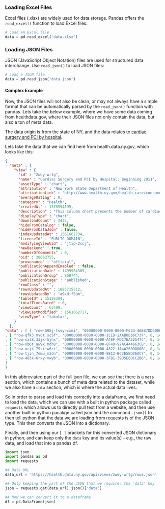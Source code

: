 ### Loading Excel Files
Excel files (.xlsx) are widely used for data storage. Pandas offers the `read_excel()` function to load Excel files:

```python
# Load an Excel file
data = pd.read_excel('data.xlsx')
```

### Loading JSON Files
JSON (JavaScript Object Notation) files are used for structured data interchange. Use `read_json()` to load JSON files:
```python
# Load a JSON file
data = pd.read_json('data.json')
```

#### Complex Example
Now, the JSON files will not also be clean, or may not always have a simple format that can be automatically parsed by the `read_json()` function with pandas. Lets take the below example, where we have some data coming from healthdata.gov, where their JSON files not only contain the data, but also a ton of meta data. 

The data origin is from the state of NY, and the data relates to [cardiac surgery and PCI by hospital](https://health.data.ny.gov/Health/Cardiac-Surgery-and-PCI-by-Hospital-Beginning-2011/2wey-wrtg). 

Lets take the data that we can find here from health.data.ny.gov, which looks like this:

```json
{
  "meta" : {
    "view" : {
      "id" : "2wey-wrtg",
      "name" : "Cardiac Surgery and PCI by Hospital: Beginning 2011",
      "assetType" : "chart",
      "attribution" : "New York State Department of Health",
      "attributionLink" : "http://www.health.ny.gov/health_care/consumer_information/cardiac_surgery/",
      "averageRating" : 0,
      "category" : "Health",
      "createdAt" : 1370594195,
      "description" : "This column chart presents the number of cardiac procedures performed by hospital.  It is important to note that Emergency PCI and Valve Surgery are reported only in 3-year increments.  Comparing procedures reported in 3-year increments to those reported in single year increments (e.g. CABG to Valve or Non-Emergency PCI to Emergency PCI) may lead to incorrect conclusions concerning procedural volume.\r\n\r\nFor more information check out:http://www.health.ny.gov/health_care/consumer_information/cardiac_surgery/.",
      "displayType" : "chart",
      "downloadCount" : 3435,
      "hideFromCatalog" : false,
      "hideFromDataJson" : false,
      "indexUpdatedAt" : 1561662734,
      "licenseId" : "PUBLIC_DOMAIN",
      "modifyingViewUid" : "jtip-2ccj",
      "newBackend" : true,
      "numberOfComments" : 0,
      "oid" : 28662755,
      "provenance" : "official",
      "publicationAppendEnabled" : false,
      "publicationDate" : 1499964309,
      "publicationGroup" : 868744,
      "publicationStage" : "published",
      "rowClass" : "",
      "rowsUpdatedAt" : 1685715512,
      "rowsUpdatedBy" : "a9xd-f5um",
      "tableId" : 15126304,
      "totalTimesRated" : 0,
      "viewCount" : 63499,
      "viewLastModified" : 1561662717,
      "viewType" : "tabular",
    }
  },
"data" : [ [ "row-598j-tsvy~cxmi", "00000000-0000-0000-F633-46B87DD60001", 0, 1426023384, null, 1426023384, null, "{ }", "1438", "Bellevue Hospital Ctr", "Manhattan", "NY Metro - NYC", "All PCI", "2011", "479", "10", "2.09", "1.21", "1.68", "0.80", "3.08", "Rate not different than Statewide Rate" ]
, [ "row-qfk3_mv8t.sc5f", "00000000-0000-0000-1CED-2AAB0D36C737", 0, 1426023384, null, 1426023384, null, "{ }", "1439", "Beth Israel Med Ctr", "Manhattan", "NY Metro - NYC", "All PCI", "2011", "1538", "13", "0.85", "0.78", "1.06", "0.56", "1.81", "Rate not different than Statewide Rate" ]
, [ "row-sat8.33jx-5jhx", "00000000-0000-0000-A48F-FDC7EA52547C", 0, 1426023384, null, 1426023384, null, "{ }", "1178", "Bronx-Lebanon-Cncourse", "Bronx", "NY Metro - NYC", "All PCI", "2011", "67", "2", "2.99", "1.48", "1.96", "0.22", "7.08", "Rate not different than Statewide Rate" ]
, [ "row-vb6t_aw9x.mdh8", "00000000-0000-0000-8F40-97AC444663CB", 0, 1426023384, null, 1426023384, null, "{ }", "1286", "Brookdale Hosp Med Ctr", "Kings", "NY Metro - NYC", "All PCI", "2011", "209", "3", "1.44", "1.35", "1.03", "0.21", "3.02", "Rate not different than Statewide Rate" ]
, [ "row-ucjk_79si~w6ci", "00000000-0000-0000-4822-1A4A2609880B", 0, 1426023384, null, 1426023384, null, "{ }", "1626", "Elmhurst Hospital Ctr", "Queens", "NY Metro - NYC", "All PCI", "2011", "448", "4", "0.89", "1.09", "0.79", "0.21", "2.04", "Rate not different than Statewide Rate" ]
, [ "row-tjin_7emu_m3dn", "00000000-0000-0000-8E12-BC2E5BD26AC7", 0, 1426023384, null, 1426023384, null, "{ }", "1005", "Glens Falls Hospital", "Capital District", "Capital District", "All PCI", "2011", "231", "1", "0.43", "0.68", "0.62", "0.01", "3.44", "Rate not different than Statewide Rate" ]
, [ "row-483k~6rxy-vwyb", "00000000-0000-0000-3FB1-39D5E6DCC2B6", 0, 1426023384, null, 1426023384, null, "{ }", "1629", "Jamaica Hosp Med Ctr", "Queens", "NY Metro - NYC", "All PCI", "2011", "220", "11", "5.00", "1.71", "2.84", "1.42", "5.08", "Rate significantly higher than Statewide Rate" ]
]
}
```

In this abbreviated part of the full json file, we can see that there is a `meta` section, which contains a bunch of meta data related to the dataset, while we also have a `data` section, which is where the actual data lives. 

So in order to parse and load this correctly into a dataframe, we first need to load the data, which we can use with a built in python package called `requests` which allows us to directly pull text from a website, and then use another built in python pacakge called json and the command `.json()` to then tell python that the data we are loading from requests is of the JSON type. This then converts the JSON into a dictionary. 

Finally, and then using our ` [ ] ` brackets for this converted JSON dictionary in python, and can keep only the `data` key and its value(s) - e.g., the raw data, and load that into a pandas df. 

```python
import json
import pandas as pd 
import requests

## Data URL 
data_url = 'https://health.data.ny.gov/api/views/2wey-wrtg/rows.json'

## Only keeping the part of the JSON that we require: the 'data' key 
json = requests.get(data_url).json()['data']

## Now we can convert it to a dataframe
df = pd.DataFrame(json)
```
